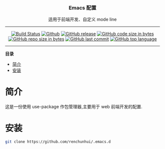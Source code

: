 <h3 align="center">Emacs 配置</h3>

<p align="center">
适用于前端开发、自定义 mode line
</p>

- - -

<p align="center">
<a href="https://travis-ci.org/RenChunhui/.emacs.d"><img src="https://travis-ci.org/RenChunhui/.emacs.d.svg?branch=master" alt="Build Status"></a>
<a href="./LICENSE"><img src="https://img.shields.io/github/license/renchunhui/.emacs.d.svg" alt="Github"></a>
<a href="https://github.com/RenChunhui/.emacs.d"><img src="https://img.shields.io/github/release/renchunhui/.emacs.d.svg" alt="GitHub release"></a>
<a href="https://github.com/RenChunhui/.emacs.d"><img src="https://img.shields.io/github/languages/code-size/renchunhui/.emacs.d.svg" alt="GitHub code size in bytes"></a>
<a href="https://github.com/RenChunhui/.emacs.d"><img src="https://img.shields.io/github/repo-size/renchunhui/.emacs.d.svg" alt="GitHub repo size in bytes"></a>
<a href="https://github.com/RenChunhui/.emacs.d"><img src="https://img.shields.io/github/last-commit/renchunhui/.emacs.d.svg" alt="GitHub last commit"></a>
<a href="https://github.com/RenChunhui/.emacs.d"><img src="https://img.shields.io/github/languages/top/renchunhui/.emacs.d.svg" alt="GitHub top language"></a>

</p>

- - -

**目录**
- [简介](#简介)
- [安装](#安装)

# 简介

这是一份使用 use-package 作包管理器,主要用于 web 前端开发的配置.

# 安装

``` bash
git clone https://github.com/renchunhui/.emacs.d
```